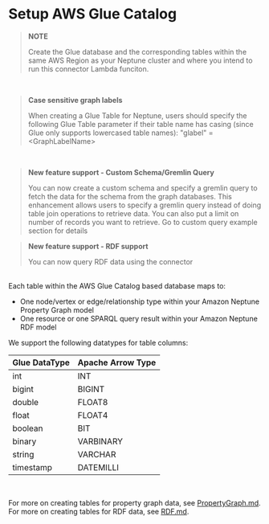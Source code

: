 
# Setup AWS Glue Catalog

> **NOTE**
>
> Create the Glue database and the corresponding tables within the same AWS Region as your Neptune cluster and where you intend to run this connector Lambda funciton.

<br/>

> **Case sensitive graph labels**
>
> When creating a Glue Table for Neptune, users should specify the following Glue Table parameter if their table name has casing (since Glue only supports lowercased table names):
    "glabel" = &lt;GraphLabelName&gt;
<br/>


> **New feature support - Custom Schema/Gremlin Query**
>
> You can now create a custom schema and specify a gremlin query to fetch the data for the schema from the graph databases. This enhancement allows users to specify a gremlin query instead of doing table join operations to retrieve data. You can also put a limit on number of records you want to retrieve.  Go to custom query example section for details

> **New feature support - RDF support**
>
> You can now query RDF data using the connector



<br/>
Each table within the AWS Glue Catalog based database maps to:

- One node/vertex or edge/relationship type within your Amazon Neptune Property Graph model
- One resource or one SPARQL query result within your Amazon Neptune RDF model

We support the following datatypes for table columns:
        
|Glue DataType|Apache Arrow Type|
|-------------|-----------------|
|int|INT|
|bigint|BIGINT|
|double|FLOAT8|
|float|FLOAT4|
|boolean|BIT|
|binary|VARBINARY|
|string|VARCHAR|
|timestamp|DATEMILLI|

<br/>

For more on creating tables for property graph data, see [PropertyGraph.md](PropertyGraph.md).
For more on creating tables for RDF data, see [RDF.md](RDF.md).




